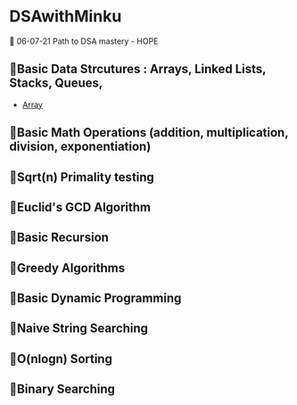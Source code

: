 # DSAwithMinku
🐰 06-07-21 Path to DSA mastery - HOPE

## 🐰Basic Data Strcutures : Arrays, Linked Lists, Stacks, Queues, 
- [Array]()

## 🐰Basic Math Operations (addition, multiplication, division, exponentiation)

## 🐰Sqrt(n) Primality testing

## 🐰Euclid's GCD Algorithm

## 🐰Basic Recursion

## 🐰Greedy Algorithms

## 🐰Basic Dynamic Programming

## 🐰Naive String Searching

## 🐰O(nlogn) Sorting

## 🐰Binary Searching
